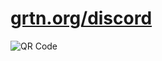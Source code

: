 # [grtn.org/discord](https://grtn.org/discord)

![QR Code](https://chart.googleapis.com/chart?cht=qr&chl=https://grtn.org/discord&chs=180x180)